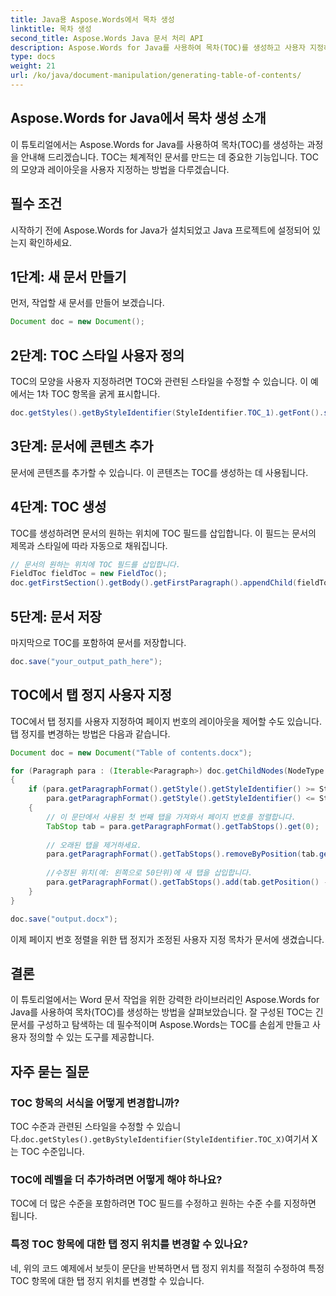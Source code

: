 ```yaml
---
title: Java용 Aspose.Words에서 목차 생성
linktitle: 목차 생성
second_title: Aspose.Words Java 문서 처리 API
description: Aspose.Words for Java를 사용하여 목차(TOC)를 생성하고 사용자 지정하는 방법을 알아보세요. 체계적이고 전문적인 문서를 손쉽게 만드세요.
type: docs
weight: 21
url: /ko/java/document-manipulation/generating-table-of-contents/
---
```


## Aspose.Words for Java에서 목차 생성 소개

이 튜토리얼에서는 Aspose.Words for Java를 사용하여 목차(TOC)를 생성하는 과정을 안내해 드리겠습니다. TOC는 체계적인 문서를 만드는 데 중요한 기능입니다. TOC의 모양과 레이아웃을 사용자 지정하는 방법을 다루겠습니다.

## 필수 조건

시작하기 전에 Aspose.Words for Java가 설치되었고 Java 프로젝트에 설정되어 있는지 확인하세요.

## 1단계: 새 문서 만들기

먼저, 작업할 새 문서를 만들어 보겠습니다.

```java
Document doc = new Document();
```

## 2단계: TOC 스타일 사용자 정의

TOC의 모양을 사용자 지정하려면 TOC와 관련된 스타일을 수정할 수 있습니다. 이 예에서는 1차 TOC 항목을 굵게 표시합니다.

```java
doc.getStyles().getByStyleIdentifier(StyleIdentifier.TOC_1).getFont().setBold(true);
```

## 3단계: 문서에 콘텐츠 추가

문서에 콘텐츠를 추가할 수 있습니다. 이 콘텐츠는 TOC를 생성하는 데 사용됩니다.

## 4단계: TOC 생성

TOC를 생성하려면 문서의 원하는 위치에 TOC 필드를 삽입합니다. 이 필드는 문서의 제목과 스타일에 따라 자동으로 채워집니다.

```java
// 문서의 원하는 위치에 TOC 필드를 삽입합니다.
FieldToc fieldToc = new FieldToc();
doc.getFirstSection().getBody().getFirstParagraph().appendChild(fieldToc);
```

## 5단계: 문서 저장

마지막으로 TOC를 포함하여 문서를 저장합니다.

```java
doc.save("your_output_path_here");
```

## TOC에서 탭 정지 사용자 지정

TOC에서 탭 정지를 사용자 지정하여 페이지 번호의 레이아웃을 제어할 수도 있습니다. 탭 정지를 변경하는 방법은 다음과 같습니다.

```java
Document doc = new Document("Table of contents.docx");

for (Paragraph para : (Iterable<Paragraph>) doc.getChildNodes(NodeType.PARAGRAPH, true))
{
    if (para.getParagraphFormat().getStyle().getStyleIdentifier() >= StyleIdentifier.TOC_1 &&
        para.getParagraphFormat().getStyle().getStyleIdentifier() <= StyleIdentifier.TOC_9)
    {
        // 이 문단에서 사용된 첫 번째 탭을 가져와서 페이지 번호를 정렬합니다.
        TabStop tab = para.getParagraphFormat().getTabStops().get(0);
        
        // 오래된 탭을 제거하세요.
        para.getParagraphFormat().getTabStops().removeByPosition(tab.getPosition());
        
        //수정된 위치(예: 왼쪽으로 50단위)에 새 탭을 삽입합니다.
        para.getParagraphFormat().getTabStops().add(tab.getPosition() - 50.0, tab.getAlignment(), tab.getLeader());
    }
}

doc.save("output.docx");
```

이제 페이지 번호 정렬을 위한 탭 정지가 조정된 사용자 지정 목차가 문서에 생겼습니다.


## 결론

이 튜토리얼에서는 Word 문서 작업을 위한 강력한 라이브러리인 Aspose.Words for Java를 사용하여 목차(TOC)를 생성하는 방법을 살펴보았습니다. 잘 구성된 TOC는 긴 문서를 구성하고 탐색하는 데 필수적이며 Aspose.Words는 TOC를 손쉽게 만들고 사용자 정의할 수 있는 도구를 제공합니다.

## 자주 묻는 질문

### TOC 항목의 서식을 어떻게 변경합니까?

 TOC 수준과 관련된 스타일을 수정할 수 있습니다.`doc.getStyles().getByStyleIdentifier(StyleIdentifier.TOC_X)`여기서 X는 TOC 수준입니다.

### TOC에 레벨을 더 추가하려면 어떻게 해야 하나요?

TOC에 더 많은 수준을 포함하려면 TOC 필드를 수정하고 원하는 수준 수를 지정하면 됩니다.

### 특정 TOC 항목에 대한 탭 정지 위치를 변경할 수 있나요?

네, 위의 코드 예제에서 보듯이 문단을 반복하면서 탭 정지 위치를 적절히 수정하여 특정 TOC 항목에 대한 탭 정지 위치를 변경할 수 있습니다.